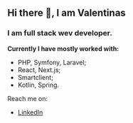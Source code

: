 ## Hi there 👋, I am Valentinas

### I am full stack wev developer.

**Currently I have mostly worked with:**
* PHP, Symfony, Laravel;
* React, Next.js;
* Smartclient;
* Kotlin, Spring.

Reach me on:
* [LinkedIn](https://www.linkedin.com/in/kasteckis/) 
